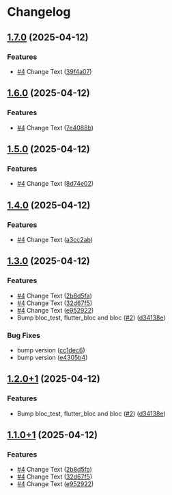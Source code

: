 # Changelog

## [1.7.0](https://github.com/petermekhaeil/app_flutter_release_test/compare/app_flutter_release_test-v1.6.0...app_flutter_release_test-v1.7.0) (2025-04-12)


### Features

* [#4](https://github.com/petermekhaeil/app_flutter_release_test/issues/4) Change Text ([39f4a07](https://github.com/petermekhaeil/app_flutter_release_test/commit/39f4a07b3e097eb5f768ea49d00d34d3f2a972ce))

## [1.6.0](https://github.com/petermekhaeil/app_flutter_release_test/compare/app_flutter_release_test-v1.5.0...app_flutter_release_test-v1.6.0) (2025-04-12)


### Features

* [#4](https://github.com/petermekhaeil/app_flutter_release_test/issues/4) Change Text ([7e4088b](https://github.com/petermekhaeil/app_flutter_release_test/commit/7e4088bf8b3289d0b5a02f628bbfd5d7839b3d19))

## [1.5.0](https://github.com/petermekhaeil/app_flutter_release_test/compare/app_flutter_release_test-v1.4.0...app_flutter_release_test-v1.5.0) (2025-04-12)


### Features

* [#4](https://github.com/petermekhaeil/app_flutter_release_test/issues/4) Change Text ([8d74e02](https://github.com/petermekhaeil/app_flutter_release_test/commit/8d74e024adc25ec515110895ef9994a8a692ca47))

## [1.4.0](https://github.com/petermekhaeil/app_flutter_release_test/compare/app_flutter_release_test-v1.3.0...app_flutter_release_test-v1.4.0) (2025-04-12)


### Features

* [#4](https://github.com/petermekhaeil/app_flutter_release_test/issues/4) Change Text ([a3cc2ab](https://github.com/petermekhaeil/app_flutter_release_test/commit/a3cc2abb638b81a94fe9758d068ad786bdf2dc22))

## [1.3.0](https://github.com/petermekhaeil/app_flutter_release_test/compare/app_flutter_release_test-v1.2.0...app_flutter_release_test-v1.3.0) (2025-04-12)


### Features

* [#4](https://github.com/petermekhaeil/app_flutter_release_test/issues/4) Change Text ([2b8d5fa](https://github.com/petermekhaeil/app_flutter_release_test/commit/2b8d5fa926c91f7185ae679f5a71b1c840131f2d))
* [#4](https://github.com/petermekhaeil/app_flutter_release_test/issues/4) Change Text ([32d67f5](https://github.com/petermekhaeil/app_flutter_release_test/commit/32d67f562a404f4f8b05f38c24db44f8c13c6727))
* [#4](https://github.com/petermekhaeil/app_flutter_release_test/issues/4) Change Text ([e952922](https://github.com/petermekhaeil/app_flutter_release_test/commit/e952922ac6cb7a19d34c8b8aa52fc65499520a9c))
* Bump bloc_test, flutter_bloc and bloc ([#2](https://github.com/petermekhaeil/app_flutter_release_test/issues/2)) ([d34138e](https://github.com/petermekhaeil/app_flutter_release_test/commit/d34138ec6579fa5c2a5158398506ad873d0eb9ce))


### Bug Fixes

* bump version ([cc1dec6](https://github.com/petermekhaeil/app_flutter_release_test/commit/cc1dec63a40823cfde06eade5b0df82afad70dd9))
* bump version ([e4305b4](https://github.com/petermekhaeil/app_flutter_release_test/commit/e4305b40a4c19e9a56af2d3cf47cfdec9b85f502))

## [1.2.0+1](https://github.com/petermekhaeil/app_flutter_release_test/compare/app_flutter_release_test-v1.1.0+1...app_flutter_release_test-v1.2.0+1) (2025-04-12)


### Features

* Bump bloc_test, flutter_bloc and bloc ([#2](https://github.com/petermekhaeil/app_flutter_release_test/issues/2)) ([d34138e](https://github.com/petermekhaeil/app_flutter_release_test/commit/d34138ec6579fa5c2a5158398506ad873d0eb9ce))

## [1.1.0+1](https://github.com/petermekhaeil/app_flutter_release_test/compare/app_flutter_release_test-v1.0.0+1...app_flutter_release_test-v1.1.0+1) (2025-04-12)


### Features

* [#4](https://github.com/petermekhaeil/app_flutter_release_test/issues/4) Change Text ([2b8d5fa](https://github.com/petermekhaeil/app_flutter_release_test/commit/2b8d5fa926c91f7185ae679f5a71b1c840131f2d))
* [#4](https://github.com/petermekhaeil/app_flutter_release_test/issues/4) Change Text ([32d67f5](https://github.com/petermekhaeil/app_flutter_release_test/commit/32d67f562a404f4f8b05f38c24db44f8c13c6727))
* [#4](https://github.com/petermekhaeil/app_flutter_release_test/issues/4) Change Text ([e952922](https://github.com/petermekhaeil/app_flutter_release_test/commit/e952922ac6cb7a19d34c8b8aa52fc65499520a9c))
